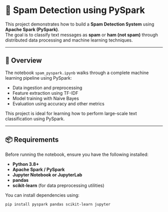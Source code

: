 # 📨 Spam Detection using PySpark

This project demonstrates how to build a **Spam Detection System** using **Apache Spark (PySpark)**.  
The goal is to classify text messages as **spam** or **ham (not spam)** through distributed data processing and machine learning techniques.

---

## 🚀 Overview

The notebook `spam_pyspark.ipynb` walks through a complete machine learning pipeline using PySpark:
- Data ingestion and preprocessing
- Feature extraction using TF-IDF
- Model training with Naive Bayes
- Evaluation using accuracy and other metrics

This project is ideal for learning how to perform large-scale text classification using PySpark.

---

## 📦 Requirements

Before running the notebook, ensure you have the following installed:

- **Python 3.8+**
- **Apache Spark / PySpark**
- **Jupyter Notebook or JupyterLab**
- **pandas**
- **scikit-learn** (for data preprocessing utilities)

You can install dependencies using:

```bash
pip install pyspark pandas scikit-learn jupyter
